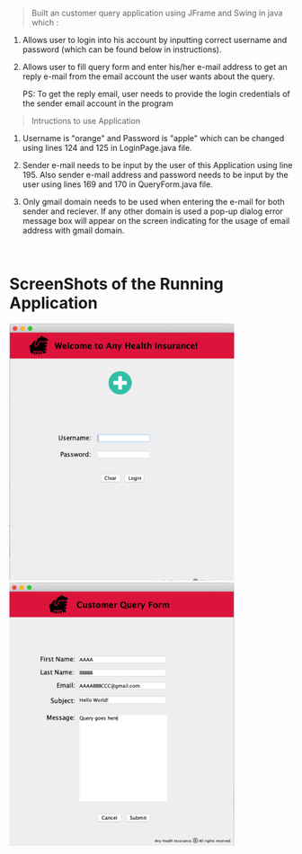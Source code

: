 > Built an customer query application using JFrame and Swing in java which :

1. Allows user to login into his account by inputting correct
username and password (which can be found below in instructions).

2. Allows user to fill query form and enter his/her e-mail address to get an reply e-mail from the email account the user wants about the query. 

   PS: To get the reply email, user needs to provide the
   login credentials of the sender email account in the program

> Intructions to use Application

1. Username is "orange" and Password is "apple" which can be changed using lines 124 and 125 in LoginPage.java file.

2. Sender e-mail needs to be input by the user of this Application using line 195.
   Also sender e-mail address and password needs to be input by the user using lines 169 and 170 in QueryForm.java file.

3. Only gmail domain needs to be used when entering the e-mail for both sender and reciever. If any other domain is used a pop-up dialog error message box        will appear on the screen indicating for the usage of email address with gmail domain. 

<br>
<h1> ScreenShots of the Running Application </h1>

<img src="screenshots/Snip1.png" width="400px" >
<img src="screenshots/Snip2.png" width="400px" >
